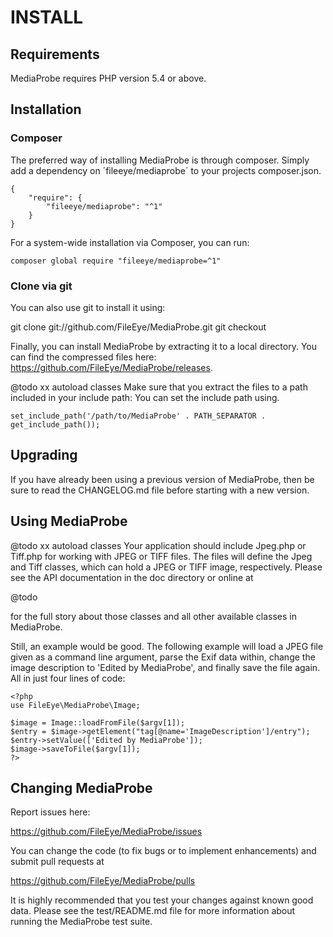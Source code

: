 # INSTALL


## Requirements

MediaProbe requires PHP version 5.4 or above.


## Installation

### Composer

The preferred way of installing MediaProbe is through composer. Simply add a
dependency on ´fileeye/mediaprobe´ to your projects composer.json.

    {
        "require": {
            "fileeye/mediaprobe": "^1"
        }
    }

For a system-wide installation via Composer, you can run:

    composer global require "fileeye/mediaprobe=^1"


### Clone via git

You can also use git to install it using:

  git clone git://github.com/FileEye/MediaProbe.git
  git checkout <tag name>

Finally, you can install MediaProbe by extracting it to a local directory. You can
find the compressed files here: https://github.com/FileEye/MediaProbe/releases.

@todo xx autoload classes
Make sure that you extract the files to a path included in your include path:
You can set the include path using.

    set_include_path('/path/to/MediaProbe' . PATH_SEPARATOR . get_include_path());


## Upgrading

If you have already been using a previous version of MediaProbe, then be sure to
read the CHANGELOG.md file before starting with a new version.


## Using MediaProbe

@todo xx autoload classes
Your application should include Jpeg.php or Tiff.php for working
with JPEG or TIFF files.  The files will define the Jpeg and
Tiff classes, which can hold a JPEG or TIFF image, respectively.
Please see the API documentation in the doc directory or online at

  @todo

for the full story about those classes and all other available classes in
MediaProbe.

Still, an example would be good.  The following example will load a JPEG file
given as a command line argument, parse the Exif data within, change the image
description to 'Edited by MediaProbe', and finally save the file again.
All in just four lines of code:

  ```php5
  <?php
  use FileEye\MediaProbe\Image;

  $image = Image::loadFromFile($argv[1]);
  $entry = $image->getElement("tag[@name='ImageDescription']/entry");
  $entry->setValue(['Edited by MediaProbe']);
  $image->saveToFile($argv[1]);
  ?>
  ```

## Changing MediaProbe

Report issues here:

  https://github.com/FileEye/MediaProbe/issues

You can change the code (to fix bugs or to implement enhancements) and submit
pull requests at

  https://github.com/FileEye/MediaProbe/pulls

It is highly recommended that you test your changes against known good data.
Please see the test/README.md file for more information about running the
MediaProbe test suite.
